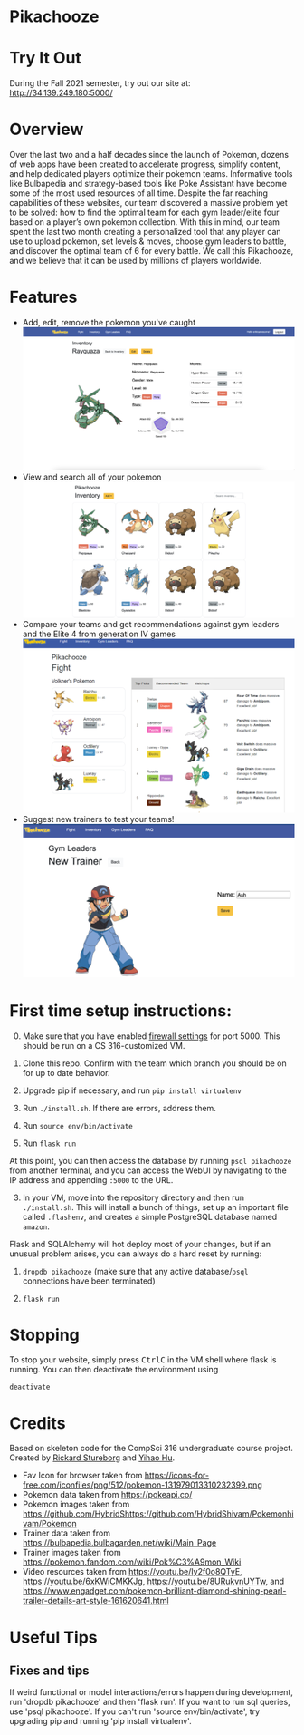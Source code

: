 # Pikachooze
# Try It Out
During the Fall 2021 semester, try out our site at: http://34.139.249.180:5000/
# Overview
Over the last two and a half decades since the launch of Pokemon, dozens of web apps have been created to accelerate progress, simplify content, and help dedicated players optimize their pokemon teams. Informative tools like Bulbapedia and strategy-based tools like Poke Assistant have become some of the most used resources of all time. Despite the far reaching capabilities of these websites, our team discovered a massive problem yet to be solved: how to find the optimal team for each gym leader/elite four based on a player’s own pokemon collection. With this in mind, our team spent the last two month creating a personalized tool that any player can use to upload pokemon, set levels & moves, choose gym leaders to battle, and discover the optimal team of 6 for every battle. We call this Pikachooze, and we believe that it can be used by millions of players worldwide. 

# Features
- Add, edit, remove the pokemon you've caught
![pokemon.png](pokemon.png)
- View and search all of your pokemon
![inventory.png](inventory.png)
- Compare your teams and get recommendations against gym leaders and the Elite 4 from generation IV games
![fight1.png](fight1.png)
- Suggest new trainers to test your teams!
![trainer.png](trainer.png)

# First time setup instructions:

0. Make sure that you have enabled [firewall settings](https://sites.duke.edu/compsci316_01_f2021/creating-and-running-vm-on-google-cloud/) for port 5000. This should be run on a CS 316-customized VM.

1. Clone this repo. Confirm with the team which branch you should be on for up to date behavior.

2. Upgrade pip if necessary, and run `pip install virtualenv`

3. Run `./install.sh`. If there are errors, address them.

4. Run `source env/bin/activate`

5. Run `flask run`

At this point, you can then access the database by running `psql pikachooze` from another terminal, and you can access the WebUI by navigating to the IP address and appending `:5000` to the URL. 

3. In your VM, move into the repository directory and then run `./install.sh`.
   This will install a bunch of things, set up an important file called `.flashenv`, and creates a simple PostgreSQL database named `amazon`.

Flask and SQLAlchemy will hot deploy most of your changes, but if an unusual problem arises, you can always do a hard reset by running:

1. `dropdb pikachooze` (make sure that any active database/`psql` connections have been terminated)

2. `flask run`

# Stopping

To stop your website, simply press <kbd>Ctrl</kbd><kbd>C</kbd> in the VM shell where flask is running.
You can then deactivate the environment using
```
deactivate
```

# Credits

Based on skeleton code for the CompSci 316 undergraduate course project.
Created by [Rickard Stureborg](http://www.rickard.stureborg.com) and [Yihao Hu](https://www.linkedin.com/in/yihaoh/).

- Fav Icon for browser taken from https://icons-for-free.com/iconfiles/png/512/pokemon-131979013310232399.png
- Pokemon data taken from https://pokeapi.co/
- Pokemon images taken from https://github.com/HybridShttps://github.com/HybridShivam/Pokemonhivam/Pokemon
- Trainer data taken from https://bulbapedia.bulbagarden.net/wiki/Main_Page
- Trainer images taken from https://pokemon.fandom.com/wiki/Pok%C3%A9mon_Wiki
- Video resources taken from https://youtu.be/Iy2f0o8QTyE, https://youtu.be/6xKWiCMKKJg, https://youtu.be/8URukvnUYTw, and https://www.engadget.com/pokemon-brilliant-diamond-shining-pearl-trailer-details-art-style-161620641.html

# Useful Tips

## Fixes and tips
If weird functional or model interactions/errors happen during development, run 'dropdb pikachooze' and then 'flask run'. If you want to run sql queries, use 'psql pikachooze'. If you can't run 'source env/bin/activate', try upgrading pip and running 'pip install virtualenv'.
